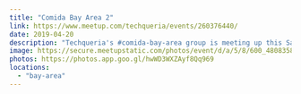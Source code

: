 ```yaml
---
title: "Comida Bay Area 2"
link: https://www.meetup.com/techqueria/events/260376440/
date: 2019-04-20
description: "Techqueria's #comida-bay-area group is meeting up this Saturday! Join us to mingle with a friendly group of Latinx in Tech and enjoy some delicious food too."
image: https://secure.meetupstatic.com/photos/event/d/a/5/8/600_480835896.jpeg
photos: https://photos.app.goo.gl/hwWD3WXZAyf8Qq969
locations:
  - "bay-area"
---
```

